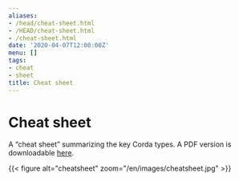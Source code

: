 ```yaml
---
aliases:
- /head/cheat-sheet.html
- /HEAD/cheat-sheet.html
- /cheat-sheet.html
date: '2020-04-07T12:00:00Z'
menu: []
tags:
- cheat
- sheet
title: Cheat sheet
---
```



# Cheat sheet

A “cheat sheet” summarizing the key Corda types. A PDF version is downloadable [here](/en/pdf/corda-cheat-sheet.pdf).

{{< figure alt="cheatsheet" zoom="/en/images/cheatsheet.jpg" >}}

